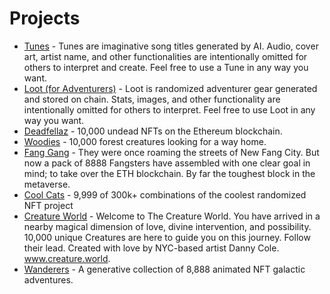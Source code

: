 # Projects
- [Tunes](https://tunesproject.org/) - Tunes are imaginative song titles generated by AI. Audio, cover art, artist name, and other functionalities are intentionally omitted for others to interpret and create. Feel free to use a Tune in any way you want.
- [Loot (for Adventurers)]() - Loot is randomized adventurer gear generated and stored on chain. Stats, images, and other functionality are intentionally omitted for others to interpret. Feel free to use Loot in any way you want.
- [Deadfellaz](https://www.deadfellaz.io/) - 10,000 undead NFTs on the Ethereum blockchain.
- [Woodies](https://woodiesnft.com) - 10,000 forest creatures looking for a way home.
- [Fang Gang](https://fanggang.io/) - They were once roaming the streets of New Fang City. But now a pack of 8888 Fangsters have assembled with one clear goal in mind; to take over the ETH blockchain. By far the toughest block in the metaverse.
- [Cool Cats](https://twitter.com/coolcatsnft) - 9,999 of 300k+ combinations of the coolest randomized NFT project
- [Creature World](https://www.creature.world/) - Welcome to The Creature World. You have arrived in a nearby magical dimension of love, divine intervention, and possibility. 10,000 unique Creatures are here to guide you on this journey. Follow their lead. Created with love by NYC-based artist Danny Cole. www.creature.world.
- [Wanderers](https://wanderers.ai) - A generative collection of 8,888 animated NFT galactic adventures.
